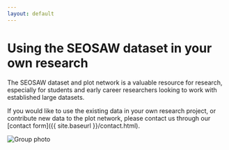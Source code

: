 ```yaml
---
layout: default
---
```


# Using the SEOSAW dataset in your own research 

The SEOSAW dataset and plot network is a valuable resource for research, especially for students and early career researchers looking to work with established large datasets. 

If you would like to use the existing data in your own research project, or contribute new data to the plot network, please contact us through our [contact form]({{ site.baseurl }}/contact.html). 

<!--
If you are a student, we also have a repository of potential student project ideas which use the SEOSAW data. [You can find the link here](GOOGLE_DRIVE_LINK).
-->

<img src="{{ site.baseurl }}/images/group.jpg" alt="Group photo">
